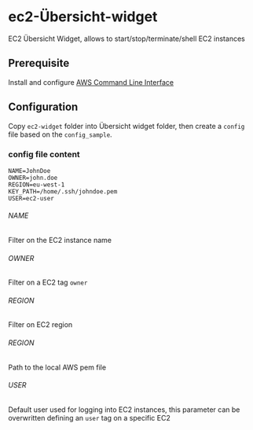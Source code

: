 # ec2-Übersicht-widget
EC2 Übersicht Widget, allows to start/stop/terminate/shell EC2 instances

## Prerequisite

Install and configure [AWS Command Line Interface](https://aws.amazon.com/cli/)

## Configuration
Copy `ec2-widget` folder into Übersicht widget folder, then create a `config` file based on the `config_sample`.

### config file content
```
NAME=JohnDoe
OWNER=john.doe
REGION=eu-west-1
KEY_PATH=/home/.ssh/johndoe.pem
USER=ec2-user
```

###### NAME
Filter on the EC2 instance name

###### OWNER
Filter on a EC2 tag `owner`

###### REGION
Filter on EC2 region

###### REGION
Path to the local AWS pem file

###### USER
Default user used for logging into EC2 instances, this parameter can be overwritten defining an `user` tag on a specific EC2
